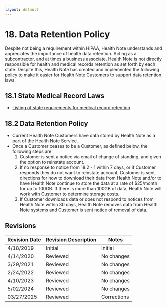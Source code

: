 ```yaml
---
layout: default
---
```


# 18. Data Retention Policy

Despite not being a requirement within HIPAA, Health Note understands and appreciates the importance of health data retention. Acting as a subcontractor, and at times a business associate, Health Note is not directly responsible for health and medical records retention as set forth by each state. Despite this, Health Note has created and implemented the following policy to make it easier for Health Note Customers to support data retention laws.

## 18.1 State Medical Record Laws

* [Listing of state requirements for medical record retention](http://www.healthit.gov/sites/default/files/appa7-1.pdf)

## 18.2 Data Retention Policy

* Current Health Note Customers have data stored by Health Note as a part of the Health Note Service.
* Once a Customer ceases to be a Customer, as defined below, the following steps are
  1. Customer is sent a notice via email of change of standing, and given the option to reinstate account.
  2. If no response to notice from 18.2 - 1 within 7 days, or if Customer responds they do not want to reinstate account, Customer is sent directions for how to download their data from Health Note and/or to have Health Note continue to store the data at a rate of $25/month for up to 100GB. If there is more than 100GB of data, Health Note will work with Customer to determine storage costs.
  3. If Customer downloads data or does not respond to notices from Health Note within 30 days, Health Note removes data from Health Note systems and Customer is sent notice of removal of data.

## Revisions

| Revision Date | Revision Description        | Notes               |
| --------------| --------------------------- | ------------------- |
| 4/18/2019     | Initial                     | Initial             |
| 4/14/2020     | Reviewed                    | No changes          | 
| 3/29/2021     | Reviewed                    | No changes          |
| 2/24/2022     | Reviewed                    | No changes          |
| 4/10/2023     | Reviewed                    | No changes          |
| 5/02/2024     | Reviewed                    | No changes          |
| 03/27/2025    | Reviewed                    | Corrections          |